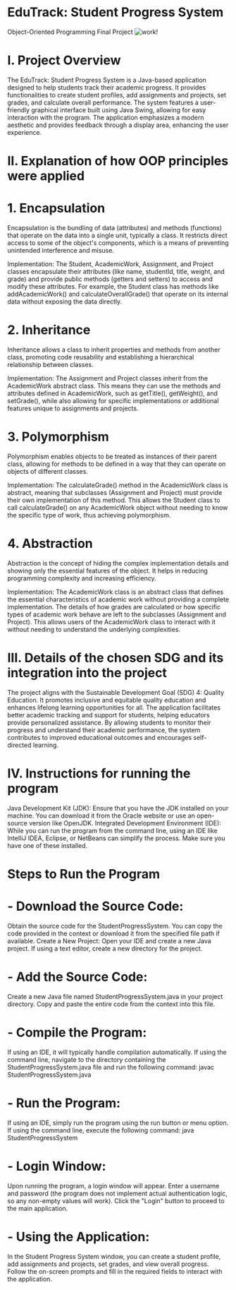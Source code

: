 # EduTrack: Student Progress System
Object-Oriented Programming Final Project
![work!](https://github.com/user-attachments/assets/cea4c364-78b7-48da-8d42-1a115947ef38)
# I. Project Overview
The EduTrack: Student Progress System is a Java-based application designed to help students track their academic progress. It provides functionalities to create student profiles, add assignments and projects, set grades, and calculate overall performance. The system features a user-friendly graphical interface built using Java Swing, allowing for easy interaction with the program. The application emphasizes a modern aesthetic and provides feedback through a display area, enhancing the user experience.

# II. Explanation of how OOP principles were applied
# 1. Encapsulation
Encapsulation is the bundling of data (attributes) and methods (functions) that operate on the data into a single unit, typically a class. It restricts direct access to some of the object's components, which is a means of preventing unintended interference and misuse.

Implementation:
The Student, AcademicWork, Assignment, and Project classes encapsulate their attributes (like name, studentId, title, weight, and grade) and provide public methods (getters and setters) to access and modify these attributes. For example, the Student class has methods like addAcademicWork() and calculateOverallGrade() that operate on its internal data without exposing the data directly.

# 2. Inheritance
Inheritance allows a class to inherit properties and methods from another class, promoting code reusability and establishing a hierarchical relationship between classes.

Implementation:
The Assignment and Project classes inherit from the AcademicWork abstract class. This means they can use the methods and attributes defined in AcademicWork, such as getTitle(), getWeight(), and setGrade(), while also allowing for specific implementations or additional features unique to assignments and projects.

# 3. Polymorphism
Polymorphism enables objects to be treated as instances of their parent class, allowing for methods to be defined in a way that they can operate on objects of different classes.

Implementation:
The calculateGrade() method in the AcademicWork class is abstract, meaning that subclasses (Assignment and Project) must provide their own implementation of this method. This allows the Student class to call calculateGrade() on any AcademicWork object without needing to know the specific type of work, thus achieving polymorphism.

# 4. Abstraction
Abstraction is the concept of hiding the complex implementation details and showing only the essential features of the object. It helps in reducing programming complexity and increasing efficiency.

Implementation:
The AcademicWork class is an abstract class that defines the essential characteristics of academic work without providing a complete implementation. The details of how grades are calculated or how specific types of academic work behave are left to the subclasses (Assignment and Project). This allows users of the AcademicWork class to interact with it without needing to understand the underlying complexities.

# III. Details of the chosen SDG and its integration into the project
The project aligns with the Sustainable Development Goal (SDG) 4: Quality Education. It promotes inclusive and equitable quality education and enhances lifelong learning opportunities for all. The application facilitates better academic tracking and support for students, helping educators provide personalized assistance. By allowing students to monitor their progress and understand their academic performance, the system contributes to improved educational outcomes and encourages self-directed learning.

# IV. Instructions for running the program
Java Development Kit (JDK): Ensure that you have the JDK installed on your machine. You can download it from the Oracle website or use an open-source version like OpenJDK.
Integrated Development Environment (IDE): While you can run the program from the command line, using an IDE like IntelliJ IDEA, Eclipse, or NetBeans can simplify the process. Make sure you have one of these installed.

# Steps to Run the Program
# - Download the Source Code:
Obtain the source code for the StudentProgressSystem. You can copy the code provided in the context or download it from the specified file path if available.
Create a New Project:
Open your IDE and create a new Java project.
If using a text editor, create a new directory for the project.
# - Add the Source Code:
Create a new Java file named StudentProgressSystem.java in your project directory.
Copy and paste the entire code from the context into this file.
# - Compile the Program:
If using an IDE, it will typically handle compilation automatically.
If using the command line, navigate to the directory containing the StudentProgressSystem.java file and run the following command: javac StudentProgressSystem.java
# - Run the Program:
If using an IDE, simply run the program using the run button or menu option.
If using the command line, execute the following command: java StudentProgressSystem
# - Login Window:
Upon running the program, a login window will appear. Enter a username and password (the program does not implement actual authentication logic, so any non-empty values will work).
Click the "Login" button to proceed to the main application.
# - Using the Application:
In the Student Progress System window, you can create a student profile, add assignments and projects, set grades, and view overall progress.
Follow the on-screen prompts and fill in the required fields to interact with the application.

